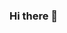 

### Hi there 👋

<!--
![trophy](https://github-profile-trophy.vercel.app/?username=murgatt&theme=light)
![GitHub stats](https://github-readme-stats.vercel.app/api?username=murgatt&show_icons=true&theme=tokyonight)

**murgatt/murgatt** is a ✨ _special_ ✨ repository because its `README.md` (this file) appears on your GitHub profile.

Here are some ideas to get you started:

- 🔭 I’m currently working on ...
- 🌱 I’m currently learning ...
- 👯 I’m looking to collaborate on ...
- 🤔 I’m looking for help with ...
- 💬 Ask me about ...
- 📫 How to reach me: ...
- 😄 Pronouns: ...
- ⚡ Fun fact: ...
-->
